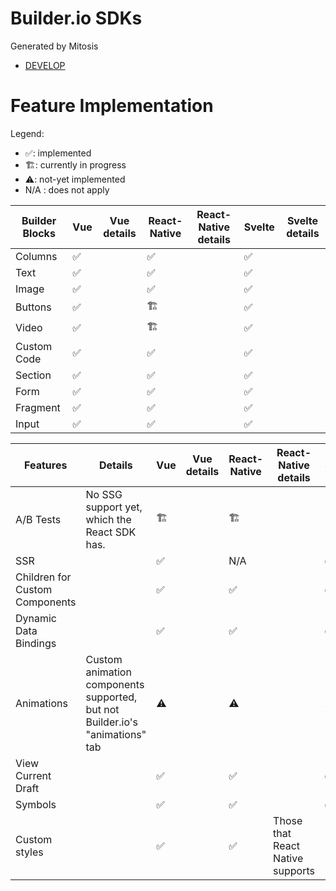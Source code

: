 # Builder.io SDKs

Generated by Mitosis

- [DEVELOP](./DEVELOP.md)

# Feature Implementation

Legend:

- ✅: implemented
- 🏗: currently in progress
- ⚠️: not-yet implemented
- N/A : does not apply

| Builder Blocks | Vue | Vue details | React-Native | React-Native details | Svelte | Svelte details |
| -------------- | --- | ----------- | ------------ | -------------------- | ------ | -------------- |
| Columns        | ✅  |             | ✅           |                      | ✅     |                |
| Text           | ✅  |             | ✅           |                      | ✅     |                |
| Image          | ✅  |             | ✅           |                      | ✅     |                |
| Buttons        | ✅  |             | 🏗            |                      | ✅     |                |
| Video          | ✅  |             | 🏗            |                      | ✅     |                |
| Custom Code    | ✅  |             | ✅           |                      | ✅     |                |
| Section        | ✅  |             | ✅           |                      | ✅     |                |
| Form           | ✅  |             | ✅           |                      | ✅     |                |
| Fragment       | ✅  |             | ✅           |                      | ✅     |                |
| Input          | ✅  |             | ✅           |                      | ✅     |                |

| Features                       | Details                                                                      | Vue | Vue details | React-Native | React-Native details             | Svelte | Svelte details |
| ------------------------------ | ---------------------------------------------------------------------------- | --- | ----------- | ------------ | -------------------------------- | ------ | -------------- |
| A/B Tests                      | No SSG support yet, which the React SDK has.                                 | 🏗   |             | 🏗            |                                  | 🏗      |
| SSR                            |                                                                              | ✅  |             | N/A          |                                  | ✅     |
| Children for Custom Components |                                                                              | ✅  |             | ✅           |                                  | ✅     |
| Dynamic Data Bindings          |                                                                              | ✅  |             | ✅           |                                  | ✅     |
| Animations                     | Custom animation components supported, but not Builder.io's "animations" tab | ⚠️  |             | ⚠️           |                                  | ⚠️     |
| View Current Draft             |                                                                              | ✅  |             | ✅           |                                  | ✅     |
| Symbols                        |                                                                              | ✅  |             | ✅           |                                  | ✅     |
| Custom styles                  |                                                                              | ✅  |             | ✅           | Those that React Native supports |
